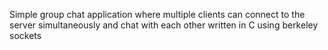Simple group chat application where multiple clients can connect to the server simultaneously and chat with each other written in C using berkeley sockets
